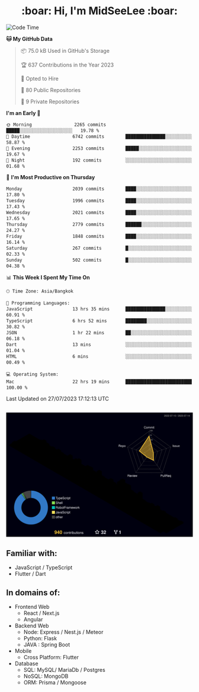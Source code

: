 <h1 align="center"> :boar: Hi, I'm MidSeeLee :boar:</h1>
 
<!--START_SECTION:waka-->
![Code Time](http://img.shields.io/badge/Code%20Time-785%20hrs%2021%20mins-blue)

**🐱 My GitHub Data** 

> 📦 75.0 kB Used in GitHub's Storage 
 > 
> 🏆 637 Contributions in the Year 2023
 > 
> 💼 Opted to Hire
 > 
> 📜 80 Public Repositories 
 > 
> 🔑 9 Private Repositories 
 > 
**I'm an Early 🐤** 

```text
🌞 Morning                2265 commits        █████░░░░░░░░░░░░░░░░░░░░   19.78 % 
🌆 Daytime                6742 commits        ███████████████░░░░░░░░░░   58.87 % 
🌃 Evening                2253 commits        █████░░░░░░░░░░░░░░░░░░░░   19.67 % 
🌙 Night                  192 commits         ░░░░░░░░░░░░░░░░░░░░░░░░░   01.68 % 
```
📅 **I'm Most Productive on Thursday** 

```text
Monday                   2039 commits        ████░░░░░░░░░░░░░░░░░░░░░   17.80 % 
Tuesday                  1996 commits        ████░░░░░░░░░░░░░░░░░░░░░   17.43 % 
Wednesday                2021 commits        ████░░░░░░░░░░░░░░░░░░░░░   17.65 % 
Thursday                 2779 commits        ██████░░░░░░░░░░░░░░░░░░░   24.27 % 
Friday                   1848 commits        ████░░░░░░░░░░░░░░░░░░░░░   16.14 % 
Saturday                 267 commits         █░░░░░░░░░░░░░░░░░░░░░░░░   02.33 % 
Sunday                   502 commits         █░░░░░░░░░░░░░░░░░░░░░░░░   04.38 % 
```


📊 **This Week I Spent My Time On** 

```text
🕑︎ Time Zone: Asia/Bangkok

💬 Programming Languages: 
JavaScript               13 hrs 35 mins      ███████████████░░░░░░░░░░   60.91 % 
TypeScript               6 hrs 52 mins       ████████░░░░░░░░░░░░░░░░░   30.82 % 
JSON                     1 hr 22 mins        ██░░░░░░░░░░░░░░░░░░░░░░░   06.18 % 
Dart                     13 mins             ░░░░░░░░░░░░░░░░░░░░░░░░░   01.04 % 
HTML                     6 mins              ░░░░░░░░░░░░░░░░░░░░░░░░░   00.49 % 

💻 Operating System: 
Mac                      22 hrs 19 mins      █████████████████████████   100.00 % 
```


 Last Updated on 27/07/2023 17:12:13 UTC
<!--END_SECTION:waka-->

##

![](./profile-3d-contrib/profile-night-rainbow.svg)

## Familiar with:
- JavaScript / TypeScript
- Flutter / Dart

## In domains of:
- Frontend Web
  - React / Next.js
  - Angular
- Backend Web
  - Node: Express / Nest.js / Meteor
  - Python: Flask
  - JAVA : Spring Boot
- Mobile
  - Cross Platform: Flutter
- Database
  - SQL: MySQL/ MariaDb / Postgres
  - NoSQL: MongoDB
  - ORM: Prisma / Mongoose
